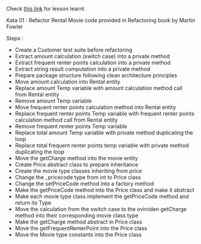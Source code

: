 Check [this link](https://github.com/Theo3285sOrga/rentalMovie/wiki) for lesson learnt

Kata 01 : Refactor Rental Movie code provided in Refactoring book by Martin Fowler

Steps :

 * Create a Customer test suite before refactoring
 * Extract amount calculation (switch case) into a private method
 * Extract frequent renter points calculation into a private method
 * Extract string result computation into a private method
 * Prepare package structure following clean architecture principles
 * Move amount calculation into Rental entity
 * Replace amount Temp variable with amount calculation method call from Rental entity
 * Remove amount Temp variable
 * Move frequent renter points calculation method into Rental entity
 * Replace frequent renter points Temp variable with frequent renter points calculation method call from Rental entity
 * Remove frequent renter points Temp variable
 * Replace total amount Temp variable with private method duplicating the loop
 * Replace total frequent renter points temp variable with private method duplicating the loop
 * Move the getCharge method into the movie entity
 * Create Price abstract class to prepare inheritance
 * Create the movie type classes inheriting from price
 * Change the _pricecode type from int to Price class
 * Change the setPriceCode method into a factory method
 * Make the getPriceCode method into the Price class and make it abstract
 * Make each movie type class implement the getPriceCode method and return its Type
 * Move the calculation from the switch case to the ovirriden getCharge method into their corresponding movie class type
 * Make the getCharge method abstract in Price class
 * Move the getFrequentRenterPoint into the Price class
 * Move the Movie type constants into the Price class